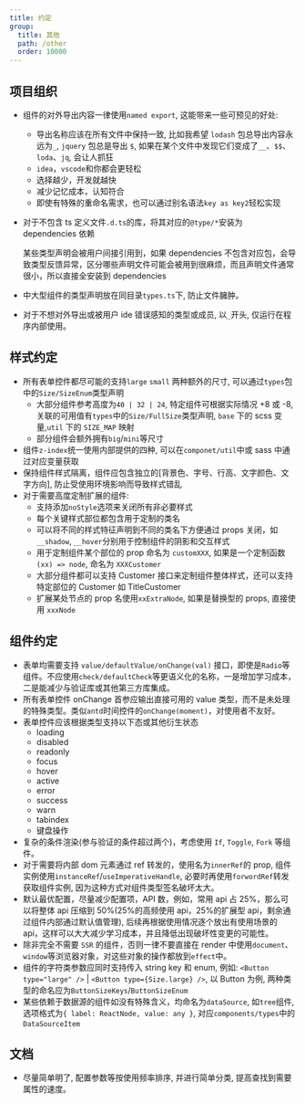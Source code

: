 ```yaml
---
title: 约定
group:
  title: 其他
  path: /other
  order: 10000
---
```


## 项目组织

- 组件的对外导出内容一律使用`named export`, 这能带来一些可预见的好处:

  - 导出名称应该在所有文件中保持一致, 比如我希望 `lodash` 包总导出内容永远为`_`, `jquery` 包总是导出 `$`, 如果在某个文件中发现它们变成了`__`、`$$`、`loda`、`jq`, 会让人抓狂
  - `idea`，`vscode`和你都会更轻松
  - 选择越少，开发就越快
  - 减少记忆成本，认知符合
  - 即使有特殊的重命名需求，也可以通过别名语法`key as key2`轻松实现

- 对于不包含 ts 定义文件`.d.ts`的库，将其对应的`@type/*`安装为 dependencies 依赖

  某些类型声明会被用户间接引用到，如果 dependencies 不包含对应包，会导致类型反馈异常，区分哪些声明文件可能会被用到很麻烦，而且声明文件通常很小，所以直接全安装到 dependencies

- 中大型组件的类型声明放在同目录`types.ts`下, 防止文件臃肿。
- 对于不想对外导出或被用户 ide 错误感知的类型或成员, 以`_`开头, 仅运行在程序内部使用。

## 样式约定

- 所有表单控件都尽可能的支持`large` `small` 两种额外的尺寸, 可以通过`types`包中的`Size/SizeEnum`类型声明
  - 大部分组件参考高度为`40 | 32 | 24`, 特定组件可根据实际情况 +8 或 -8, 关联的可用值有`types`中的`Size/FullSize`类型声明, `base` 下的 scss 变量,`util` 下的 `SIZE_MAP` 映射
  - 部分组件会额外拥有`big`/`mini`等尺寸
- 组件`z-index`统一使用内部提供的四种, 可以在`componet/util`中或 sass 中通过对应变量获取
- 保持组件样式隔离，组件应包含独立的[背景色、字号、行高、文字颜色、文字方向], 防止受使用环境影响而导致样式错乱
- 对于需要高度定制扩展的组件:
  - 支持添加`noStyle`选项来关闭所有非必要样式
  - 每个关键样式部位都包含用于定制的类名
  - 可以将不同的样式特征声明到不同的类名下方便通过 props 关闭，如`__shadow`, `__hover`分别用于控制组件的阴影和交互样式
  - 用于定制组件某个部位的 prop 命名为 `customXXX`, 如果是一个定制函数`(xx) => node`, 命名为 `XXXCustomer`
  - 大部分组件都可以支持 Customer 接口来定制组件整体样式，还可以支持特定部位的 Customer 如 TitleCustomer
  - 扩展某处节点的 prop 名使用`xxExtraNode`, 如果是替换型的 props, 直接使用 `xxxNode`

## 组件约定

- 表单均需要支持 `value/defaultValue/onChange(val)` 接口，即使是`Radio`等组件。不应使用`check/defaultCheck`等更语义化的名称，一是增加学习成本，二是能减少与验证库或其他第三方库集成。
- 所有表单控件 onChange 首参应输出直接可用的 value 类型，而不是未处理的特殊类型。类似`antd`时间控件的`onChange(moment)`，对使用者不友好。
- 表单控件应该根据类型支持以下态或其他衍生状态
  - loading
  - disabled
  - readonly
  - focus
  - hover
  - active
  - error
  - success
  - warn
  - tabindex
  - 键盘操作
- 复杂的条件渲染(参与验证的条件超过两个)，考虑使用 `If`, `Toggle`, `Fork` 等组件。
- 对于需要将内部 dom 元素通过 ref 转发的，使用名为`innerRef`的 prop, 组件实例使用`instanceRef`/`useImperativeHandle`, 必要时再使用`forwordRef`转发获取组件实例, 因为这种方式对组件类型签名破坏太大。
- 默认最优配置，尽量减少配置项，API 数，例如，常用 api 占 25%，那么可以将整体 api 压缩到 50%(25%的高频使用 api，25%的扩展型 api，剩余通过组件内部通过默认值管理), 后续再根据使用情况逐个放出有使用场景的 api，这样可以大大减少学习成本，并且降低出现破坏性变更的可能性。
- 除非完全不需要 `SSR` 的组件，否则一律不要直接在 render 中使用`document`、`window`等浏览器对象，对这些对象的操作都放到`effect`中。
- 组件的字符类参数应同时支持传入 string key 和 enum, 例如: `<Button type="large" />` | `<Button type={Size.large} />`, 以 Button 为例, 两种类型的命名应为`ButtonSizeKeys`/`ButtonSizeEnum`
- 某些依赖于数据源的组件如没有特殊含义，均命名为`dataSource`, 如`tree`组件, 选项格式为`{ label: ReactNode, value: any }`, 对应`components/types`中的`DataSourceItem`

## 文档

- 尽量简单明了, 配置参数等按使用频率排序, 并进行简单分类, 提高查找到需要属性的速度。
